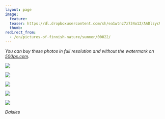 ```yaml
---
layout: page
image:
  feature:
  teaser: https://dl.dropboxusercontent.com/sh/ea1wtnz7z734o12/AADlzyc94EcMf_7_5Kg3zIdza/luontokuvat/kes%C3%A4/2/DSC28590-245px.jpg
  thumb:
redirect_from:
  - /en/pictures-of-finnish-nature/summer/00022/
---
```


*You can buy these photos in full resolution and without the watermark on [500px.com](https://500px.com/minimuutticom/galleries/daisies).*

[![](https://dl.dropboxusercontent.com/sh/ea1wtnz7z734o12/AACjitlMjwKE1bvyVYM0gzUQa/luontokuvat/kes%C3%A4/2/DSC28575-800px.jpg)](https://dl.dropboxusercontent.com/sh/ea1wtnz7z734o12/AADolwwTU_lzwCIZveA_YlWCa/luontokuvat/kes%C3%A4/2/DSC28575.jpg)

[![](https://dl.dropboxusercontent.com/sh/ea1wtnz7z734o12/AAAl61Da9Ckn60DT0Pa8Edwba/luontokuvat/kes%C3%A4/2/DSC28590-800px.jpg)](https://dl.dropboxusercontent.com/sh/ea1wtnz7z734o12/AAC9Ciair2KVwpYcA6Ke4MsPa/luontokuvat/kes%C3%A4/2/DSC28590.jpg)

[![](https://dl.dropboxusercontent.com/sh/ea1wtnz7z734o12/AAA39NDEg0VdFj_UpvwJ_OFxa/luontokuvat/kes%C3%A4/2/DSC28612-800px.jpg)](https://dl.dropboxusercontent.com/sh/ea1wtnz7z734o12/AAD9KYZJBg45dDVM8BXUz7WOa/luontokuvat/kes%C3%A4/2/DSC28612.jpg)

[![](https://dl.dropboxusercontent.com/sh/ea1wtnz7z734o12/AABgjVOaT9c-H9EYnyMN7ogQa/luontokuvat/kes%C3%A4/2/DSC28635-800px.jpg)](https://dl.dropboxusercontent.com/sh/ea1wtnz7z734o12/AAAMl9MJOHCkG_2HP1s8How5a/luontokuvat/kes%C3%A4/2/DSC28635.jpg)

[![](https://dl.dropboxusercontent.com/sh/ea1wtnz7z734o12/AADr-3rsLS8j8xxmBInZ_d32a/luontokuvat/kes%C3%A4/2/DSC28658-800px.jpg)](https://dl.dropboxusercontent.com/sh/ea1wtnz7z734o12/AAB_Nrd6kgg-DOzvbuGrc3WJa/luontokuvat/kes%C3%A4/2/DSC28658.jpg)

*Daisies*
